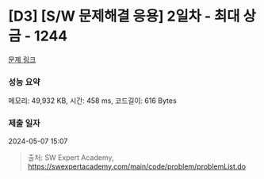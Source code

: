 # [D3] [S/W 문제해결 응용] 2일차 - 최대 상금 - 1244 

[문제 링크](https://swexpertacademy.com/main/code/problem/problemDetail.do?contestProbId=AV15Khn6AN0CFAYD) 

### 성능 요약

메모리: 49,932 KB, 시간: 458 ms, 코드길이: 616 Bytes

### 제출 일자

2024-05-07 15:07



> 출처: SW Expert Academy, https://swexpertacademy.com/main/code/problem/problemList.do
